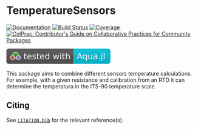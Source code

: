 # TemperatureSensors

<!-- [![Stable](https://img.shields.io/badge/docs-stable-blue.svg)](https://Eduardo-BDMAlves.github.io/TemperatureSensors.jl/stable/) -->
[![Documentation](https://img.shields.io/badge/docs-blue.svg)](https://Eduardo-BDMAlves.github.io/TemperatureSensors.jl/dev/)
[![Build Status](https://github.com/Eduardo-BDMAlves/TemperatureSensors.jl/actions/workflows/CI.yml/badge.svg?branch=master)](https://github.com/Eduardo-BDMAlves/TemperatureSensors.jl/actions/workflows/CI.yml?query=branch%3Amaster)
[![Coverage](https://codecov.io/gh/Eduardo-BDMAlves/TemperatureSensors.jl/branch/master/graph/badge.svg)](https://codecov.io/gh/Eduardo-BDMAlves/TemperatureSensors.jl)
[![ColPrac: Contributor's Guide on Collaborative Practices for Community Packages](https://img.shields.io/badge/ColPrac-Contributor's%20Guide-blueviolet)](https://github.com/SciML/ColPrac)
<!-- [![PkgEval](https://JuliaCI.github.io/NanosoldierReports/pkgeval_badges/T/TemperatureSensors.svg)](https://JuliaCI.github.io/NanosoldierReports/pkgeval_badges/T/TemperatureSensors.html) -->
[![Aqua](https://raw.githubusercontent.com/JuliaTesting/Aqua.jl/master/badge.svg)](https://github.com/JuliaTesting/Aqua.jl)



This package aims to combine different sensors temperature calculations. For example, with a given resistance and calibration from an RTD it can determine the temperatura in the ITS-90 temperature scale.


## Citing

See [`CITATION.bib`](CITATION.bib) for the relevant reference(s).
